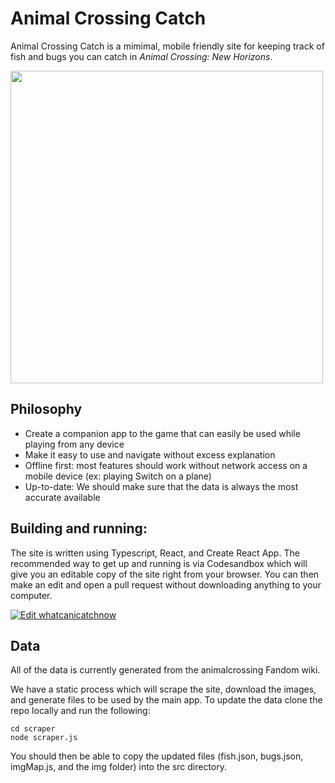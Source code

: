 # Animal Crossing Catch

Animal Crossing Catch is a mimimal, mobile friendly site for keeping track of fish and bugs you can catch in *Animal Crossing: New Horizons*.

<img src="https://i.imgur.com/vxwNRi4.png" height="500" />

## Philosophy 
* Create a companion app to the game that can easily be used while playing from any device
* Make it easy to use and navigate without excess explanation
* Offline first: most features should work without network access on a mobile device (ex: playing Switch on a plane)
* Up-to-date: We should make sure that the data is always the most accurate available

## Building and running:
The site is written using Typescript, React, and Create React App. The recommended way to get up and running is via Codesandbox which will give you an editable copy of the site right from your browser. You can then make an edit and open a pull request without downloading anything to your computer.

[![Edit whatcanicatchnow](https://codesandbox.io/static/img/play-codesandbox.svg)](https://codesandbox.io/s/github/SawyerHood/animal-crossing-catch/tree/master/?fontsize=14&hidenavigation=1&theme=dark)

## Data
All of the data is currently generated from the animalcrossing Fandom wiki.

We have a static process which will scrape the site, download the images, and generate files to be used by the main app. To update the data clone the repo locally and run the following:

```
cd scraper
node scraper.js
```

You should then be able to copy the updated files (fish.json, bugs.json, imgMap.js, and the img folder) into the src directory.
